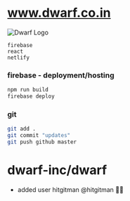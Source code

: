 # www.dwarf.co.in

![Dwarf Logo](https://www.dwarf.co.in/static/media/logo.b1337c6a.png "Dwarf")

    firebase
    react
    netlify

### firebase - deployment/hosting

```bash
npm run build
firebase deploy
```

### git

```bash
git add .
git commit "updates"
git push github master
```

# dwarf-inc/dwarf

- added user hitgitman @hitgitman 🚀🚀
